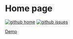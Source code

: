 # Home page

[![github home](https://img.shields.io/badge/gaetanozappi-homepage-blue.svg?style=flat)](https://github.com/gaetanozappi/homepage)
[![github issues](https://img.shields.io/github/issues/gaetanozappi/homepage.svg?style=flat)](https://github.com/gaetanozappi/homepage/issues)

[Demo](https://gaetanozappi.github.io/homepage/)
